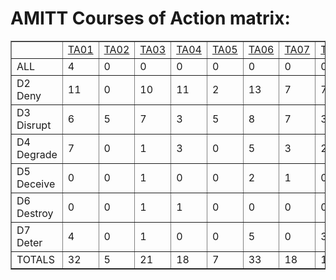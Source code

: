 # AMITT Courses of Action matrix:

<table border="1">
<tr>
<td> </td>
<td><a href="../counter_tactics/TA01counters.md">TA01</a></td>
<td><a href="../counter_tactics/TA02counters.md">TA02</a></td>
<td><a href="../counter_tactics/TA03counters.md">TA03</a></td>
<td><a href="../counter_tactics/TA04counters.md">TA04</a></td>
<td><a href="../counter_tactics/TA05counters.md">TA05</a></td>
<td><a href="../counter_tactics/TA06counters.md">TA06</a></td>
<td><a href="../counter_tactics/TA07counters.md">TA07</a></td>
<td><a href="../counter_tactics/TA08counters.md">TA08</a></td>
<td><a href="../counter_tactics/TA09counters.md">TA09</a></td>
<td><a href="../counter_tactics/TA10counters.md">TA10</a></td>
<td><a href="../counter_tactics/TA11counters.md">TA11</a></td>
<td><a href="../counter_tactics/TA12counters.md">TA12</a></td>
</tr><tr>
<td>ALL</td>
<td>4</td>
<td>0</td>
<td>0</td>
<td>0</td>
<td>0</td>
<td>0</td>
<td>0</td>
<td>0</td>
<td>0</td>
<td>0</td>
<td>0</td>
<td>0</td>
</tr>
<tr>
<td>D2 Deny</td>
<td>11</td>
<td>0</td>
<td>10</td>
<td>11</td>
<td>2</td>
<td>13</td>
<td>7</td>
<td>7</td>
<td>3</td>
<td>1</td>
<td>1</td>
<td>0</td>
</tr>
<tr>
<td>D3 Disrupt</td>
<td>6</td>
<td>5</td>
<td>7</td>
<td>3</td>
<td>5</td>
<td>8</td>
<td>7</td>
<td>3</td>
<td>14</td>
<td>0</td>
<td>6</td>
<td>1</td>
</tr>
<tr>
<td>D4 Degrade</td>
<td>7</td>
<td>0</td>
<td>1</td>
<td>3</td>
<td>0</td>
<td>5</td>
<td>3</td>
<td>2</td>
<td>2</td>
<td>0</td>
<td>6</td>
<td>2</td>
</tr>
<tr>
<td>D5 Deceive</td>
<td>0</td>
<td>0</td>
<td>1</td>
<td>0</td>
<td>0</td>
<td>2</td>
<td>1</td>
<td>0</td>
<td>0</td>
<td>0</td>
<td>0</td>
<td>0</td>
</tr>
<tr>
<td>D6 Destroy</td>
<td>0</td>
<td>0</td>
<td>1</td>
<td>1</td>
<td>0</td>
<td>0</td>
<td>0</td>
<td>0</td>
<td>0</td>
<td>0</td>
<td>0</td>
<td>0</td>
</tr>
<tr>
<td>D7 Deter</td>
<td>4</td>
<td>0</td>
<td>1</td>
<td>0</td>
<td>0</td>
<td>5</td>
<td>0</td>
<td>3</td>
<td>0</td>
<td>1</td>
<td>0</td>
<td>0</td>
</tr>
<tr>
<td>TOTALS</td>
<td>32</td>
<td>5</td>
<td>21</td>
<td>18</td>
<td>7</td>
<td>33</td>
<td>18</td>
<td>15</td>
<td>19</td>
<td>2</td>
<td>13</td>
<td>3</td>
</tr>
</table>
